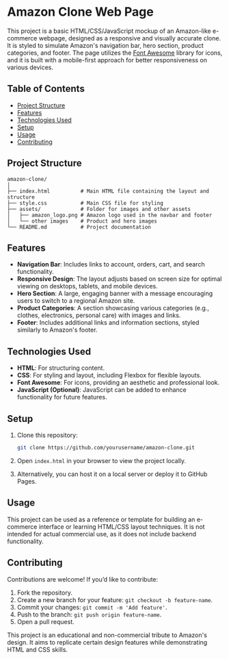 # Amazon Clone Web Page

This project is a basic HTML/CSS/JavaScript mockup of an Amazon-like e-commerce webpage, designed as a responsive and visually accurate clone. It is styled to simulate Amazon's navigation bar, hero section, product categories, and footer. The page utilizes the [Font Awesome](https://fontawesome.com/) library for icons, and it is built with a mobile-first approach for better responsiveness on various devices.

## Table of Contents
- [Project Structure](#project-structure)
- [Features](#features)
- [Technologies Used](#technologies-used)
- [Setup](#setup)
- [Usage](#usage)
- [Contributing](#contributing)

## Project Structure
```
amazon-clone/
│
├── index.html          # Main HTML file containing the layout and structure
├── style.css           # Main CSS file for styling
├── assets/             # Folder for images and other assets
│   ├── amazon_logo.png # Amazon logo used in the navbar and footer
│   └── other images    # Product and hero images
└── README.md           # Project documentation
```

## Features
- **Navigation Bar**: Includes links to account, orders, cart, and search functionality.
- **Responsive Design**: The layout adjusts based on screen size for optimal viewing on desktops, tablets, and mobile devices.
- **Hero Section**: A large, engaging banner with a message encouraging users to switch to a regional Amazon site.
- **Product Categories**: A section showcasing various categories (e.g., clothes, electronics, personal care) with images and links.
- **Footer**: Includes additional links and information sections, styled similarly to Amazon's footer.

## Technologies Used
- **HTML**: For structuring content.
- **CSS**: For styling and layout, including Flexbox for flexible layouts.
- **Font Awesome**: For icons, providing an aesthetic and professional look.
- **JavaScript (Optional)**: JavaScript can be added to enhance functionality for future features.

## Setup
1. Clone this repository:
   ```bash
   git clone https://github.com/yourusername/amazon-clone.git
   ```
2. Open `index.html` in your browser to view the project locally.

3. Alternatively, you can host it on a local server or deploy it to GitHub Pages.

## Usage
This project can be used as a reference or template for building an e-commerce interface or learning HTML/CSS layout techniques. It is not intended for actual commercial use, as it does not include backend functionality.

## Contributing
Contributions are welcome! If you’d like to contribute:
1. Fork the repository.
2. Create a new branch for your feature: `git checkout -b feature-name`.
3. Commit your changes: `git commit -m 'Add feature'`.
4. Push to the branch: `git push origin feature-name`.
5. Open a pull request.


This project is an educational and non-commercial tribute to Amazon's design. It aims to replicate certain design features while demonstrating HTML and CSS skills.  
